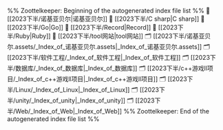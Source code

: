 %% Zoottelkeeper: Beginning of the autogenerated index file list  %%
📄 [[2023下半/诺基亚贝尔|诺基亚贝尔]]
📄 [[2023下半/C sharp|C sharp]]
📄 [[2023下半/Go|Go]]
📄 [[2023下半/Record|Record]]
📄 [[2023下半/Ruby|Ruby]]
📄 [[2023下半/tool网站|tool网站]]
🗂️ [[2023下半/诺基亚贝尔.assets/_Index_of_诺基亚贝尔.assets|_Index_of_诺基亚贝尔.assets]]
🗂️ [[2023下半/软件工程/_Index_of_软件工程|_Index_of_软件工程]]
🗂️ [[2023下半/数据库/_Index_of_数据库|_Index_of_数据库]]
🗂️ [[2023下半/c++游戏ll项目/_Index_of_c++游戏ll项目|_Index_of_c++游戏ll项目]]
🗂️ [[2023下半/Linux/_Index_of_Linux|_Index_of_Linux]]
🗂️ [[2023下半/unity/_Index_of_unity|_Index_of_unity]]
🗂️ [[2023下半/Web/_Index_of_Web|_Index_of_Web]]
%% Zoottelkeeper: End of the autogenerated index file list  %%
